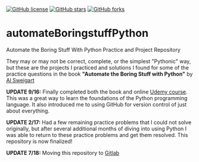 [![GitHub license](https://img.shields.io/badge/license-CC0-blue.svg)](https://raw.githubusercontent.com/lotspaih/automateBoringstuffPython/master/LICENSE) [![GitHub stars](https://img.shields.io/github/stars/lotspaih/automateBoringstuffPython.svg)](https://github.com/lotspaih/automateBoringstuffPython/stargazers) [![GitHub forks](https://img.shields.io/github/forks/lotspaih/automateBoringstuffPython.svg)](https://github.com/lotspaih/automateBoringstuffPython/network)

# automateBoringstuffPython
Automate the Boring Stuff With Python Practice and Project Repository

They may or may not be correct, complete, or the simplest "Pythonic" way, but these are the projects I practiced and solutions I found for some of the practice questions in the book **"Automate the Boring Stuff with Python"** by [Al Sweigart](https://github.com/asweigart)

**UPDATE 9/16:** 
Finally completed both the book and online [Udemy course](https://www.udemy.com/automate/). This was a great way to learn the foundations of the Python programming language. It also introduced me to using GitHub for version control of just about everything.

**UPDATE 2/17:**
Had a few remaining practice problems that I could not solve originally, but after several additional months of diving into using Python I was able to return to these practice problems and get them resolved. This repository is now finalized!

**UPDATE 7/18:**
Moving this repository to [Gitlab](https://gitlab.com/lotspaih/automateBoringstuffPython)
